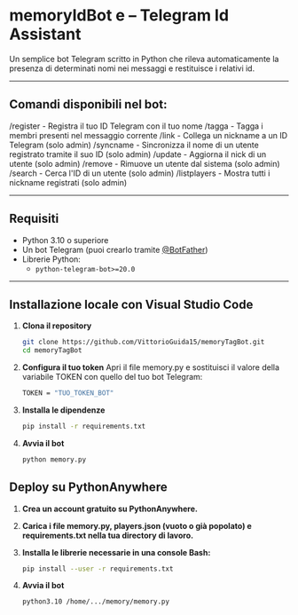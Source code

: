 # memoryIdBot e – Telegram Id Assistant

Un semplice bot Telegram scritto in Python che rileva automaticamente la presenza di determinati nomi nei messaggi e restituisce i relativi id.

---


## Comandi disponibili nel bot:

/register - Registra il tuo ID Telegram con il tuo nome
/tagga - Tagga i membri presenti nel messaggio corrente
/link - Collega un nickname a un ID Telegram (solo admin)
/syncname - Sincronizza il nome di un utente registrato tramite il suo ID (solo admin)
/update - Aggiorna il nick di un utente (solo admin)
/remove - Rimuove un utente dal sistema (solo admin)
/search - Cerca l'ID di un utente (solo admin)
/listplayers - Mostra tutti i nickname registrati (solo admin)

---

##  Requisiti

- Python 3.10 o superiore
- Un bot Telegram (puoi crearlo tramite [@BotFather](https://t.me/BotFather))
- Librerie Python:
  - `python-telegram-bot>=20.0`

---

## Installazione locale con Visual Studio Code

1. **Clona il repository**

   ```bash
   git clone https://github.com/VittorioGuida15/memoryTagBot.git
   cd memoryTagBot

2. **Configura il tuo token**
  Apri il file memory.py e sostituisci il valore della variabile TOKEN con quello del tuo bot Telegram:

   ```bash
   TOKEN = "TUO_TOKEN_BOT"

3. **Installa le dipendenze**
    ```bash
    pip install -r requirements.txt  

4. **Avvia il bot**
    ```bash
    python memory.py
    
## Deploy su PythonAnywhere
1. **Crea un account gratuito su PythonAnywhere.**

2. **Carica i file memory.py, players.json (vuoto o già popolato) e requirements.txt nella tua directory di lavoro.**

3. **Installa le librerie necessarie in una console Bash:**
    ```bash    
    pip install --user -r requirements.txt

4. **Avvia il bot**
    ```bash
    python3.10 /home/.../memory/memory.py

